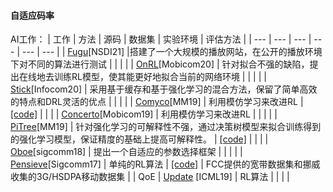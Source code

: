 #### 自适应码率
AI工作：
| 工作 | 方法 | 源码 | 数据集 | 实验环境 | 评估方法 |
| --- | --- | --- | --- | --- | --- |
| [Fugu](https://www.usenix.org/system/files/nsdi20-paper-yan.pdf)[NSDI21] |搭建了一个大规模的播放网站，在公开的播放环境下对不同的算法进行测试 |  |  |  |
| [OnRL](https://dl.acm.org/doi/10.1145/3372224.3419186)[Mobicom20] | 针对拟合不强的缺陷，提出在线地去训练RL模型，使其能更好地拟合当前的网络环境 |  |  |  |
| [Stick](https://godka.github.io/Infocom_20_Stick.pdf)[Infocom20] | 采用基于缓存和基于强化学习的混合方法，保留了简单高效的特点和DRL灵活的优点 |  |  |  |
| [Comyco](https://arxiv.org/pdf/1908.02270)[MM19] | 利用模仿学习来改进RL | [\[code\]](https://github.com/thu-media/Comyco) |  |  |
| [Concerto](https://dl.acm.org/doi/10.1145/3300061.3345430)[Mobicom19] | 利用模仿学习来改进RL |  |  |  |
| [PiTree](https://zilimeng.com/papers/pitree-mm19.pdf)[MM19] | 针对强化学习的可解释性不强，通过决策树模型来拟合训练得到的强化学习模型，保证精度的基础上提高可解释性。 | [\[code\]](https://github.com/transys-project/pitree) |  |  |
| [Oboe](https://engineering.purdue.edu/~isl/papers/sigcomm18-final128.pdf)[sigcomm18] | 提出一个自适应的参数选择框架 |  |  |  |
| [Pensieve](https://people.csail.mit.edu/hongzi/content/publications/Pensieve-Sigcomm17.pdf)[Sigcomm17] | 单纯的RL算法 | [\[code\]](https://github.com/hongzimao/pensieve) | FCC提供的宽带数据集和挪威收集的3G/HSDPA移动数据集 |  | QoE
| [Update](https://openreview.net/pdf?id=SJlCkwN8iV) [ICML19] | RL算法 |  |  |  |

